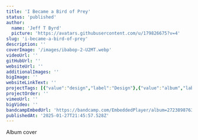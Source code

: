 ```yaml
---
title: 'I Became a Bird of Prey'
status: 'published'
author:
  name: 'Jeff T Byrd'
  picture: 'https://avatars.githubusercontent.com/u/179826675?v=4'
slug: 'i-became-a-bird-of-prey'
description: ''
coverImage: '/images/ibabop-2-U2MT.webp'
videoUrl: ''
gitHubUrl: ''
websiteUrl: ''
additionalImages: ''
bigImage: ''
websiteLinkText: ''
projectTags: [{"value":"design","label":"Design"},{"value":"album","label":"Album"},{"value":"music","label":"Music"}]
projectOrder: ''
vimeoUrl: ''
bigVideo: ''
bandcampEmbedUrl: 'https://bandcamp.com/EmbeddedPlayer/album=2723898763/size=large/bgcol=ffffff/linkcol=0687f5/transparent=true/'
publishedAt: '2025-01-27T21:45:57.528Z'
---
```


Album cover
